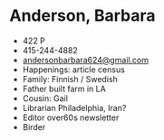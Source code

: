 # Anderson, Barbara

* 422 P
* 415-244-4882
* andersonbarbara624@gmail.com
* Happenings: article census
* Family: Finnish / Swedish
* Father built farm in LA
* Cousin: Gail
* Librarian Philadelphia, Iran?
* Editor over60s newsletter
* Birder

